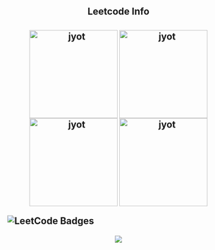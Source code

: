 <h2 align="center">Leetcode Info<h2>  
<p align="center">
   <a href="https://leetcode.com/why_akshat/" target="_blank"><img align="center" src="https://assets.leetcode.com/static_assets/marketing/2024-200.gif" alt="jyot" height="200" width="200" /></a>
  <a href="https://leetcode.com/why_akshat/" target="_blank"><img align="center" src="https://assets.leetcode.com/static_assets/marketing/2024-100.gif" alt="jyot" height="200" width="200" /></a>
  <a href="https://leetcode.com/why_akshat/" target="_blank"><img align="center" src="https://leetcode.com/static/images/badges/2024/gif/2024-07.gif" alt="jyot" height="200" width="200" /></a>
  <a href="https://leetcode.com/why_akshat/" target="_blank"><img align="center" src="https://leetcode.com/static/images/badges/2024/gif/2024-08.gif" alt="jyot" height="200" width="200" /></a>
 
</p>
<img src="https://leetcode-badge-showcase.vercel.app/api?username=why_akshat&animated=true" alt="LeetCode Badges"/>
<p align="center">
  
  <img  align=top flex-grow=1 src="https://leetcard.jacoblin.cool/why_akshat?theme=dark&font=Nunito&ext=heatmap" />  
</p>
